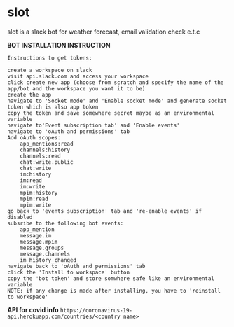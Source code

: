# slot
slot is a slack bot for weather forecast, email validation check e.t.c

**BOT INSTALLATION INSTRUCTION**

```
Instructions to get tokens:

create a workspace on slack
visit api.slack.com and access your workspace
click create new app (choose from scratch and specify the name of the app/bot and the workspace you want it to be)
create the app
navigate to 'Socket mode' and 'Enable socket mode' and generate socket token which is also app token
copy the token and save somewhere secret maybe as an environmental variable
navigate to'Event subscription tab' and 'Enable events'
navigate to 'oAuth and permissions' tab
Add oAuth scopes:
    app_mentions:read
    channels:history
    channels:read
    chat:write.public
    chat:write
    im:history
    im:read
    im:write
    mpim:history
    mpim:read
    mpim:write
go back to 'events subscription' tab and 're-enable events' if disabled
subsribe to the following bot events:
    app_mention
    message.im
    message.mpim
    message.groups
    message.channels
    im_history_changed
navigate back to 'oAuth and permissions' tab 
click the 'Install to workspace' button
copy the 'bot token' and store somwhere safe like an environmental variable
NOTE: if any change is made after installing, you have to 'reinstall to workspace'

```

**API for covid info**
`https://coronavirus-19-api.herokuapp.com/countries/<country name>`